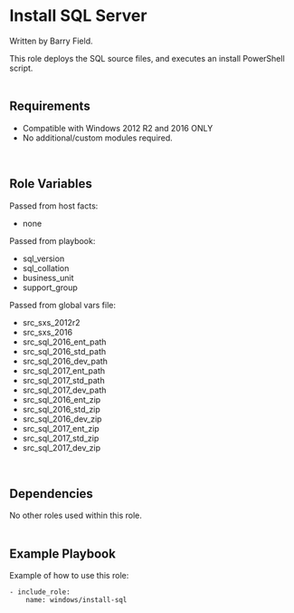Install SQL Server
==================

Written by Barry Field.

This role deploys the SQL source files, and executes an install PowerShell script.
<br/><br/>

Requirements
------------

- Compatible with Windows 2012 R2 and 2016 ONLY
- No additional/custom modules required.
<br/>

Role Variables
--------------

Passed from host facts:
- none

Passed from playbook:
- sql_version
- sql_collation
- business_unit
- support_group

Passed from global vars file:
- src_sxs_2012r2
- src_sxs_2016
- src_sql_2016_ent_path
- src_sql_2016_std_path
- src_sql_2016_dev_path
- src_sql_2017_ent_path
- src_sql_2017_std_path
- src_sql_2017_dev_path
- src_sql_2016_ent_zip
- src_sql_2016_std_zip
- src_sql_2016_dev_zip
- src_sql_2017_ent_zip
- src_sql_2017_std_zip
- src_sql_2017_dev_zip
<br/>

Dependencies
------------

No other roles used within this role.
<br/><br/>

Example Playbook
----------------

Example of how to use this role:

    - include_role:
        name: windows/install-sql

